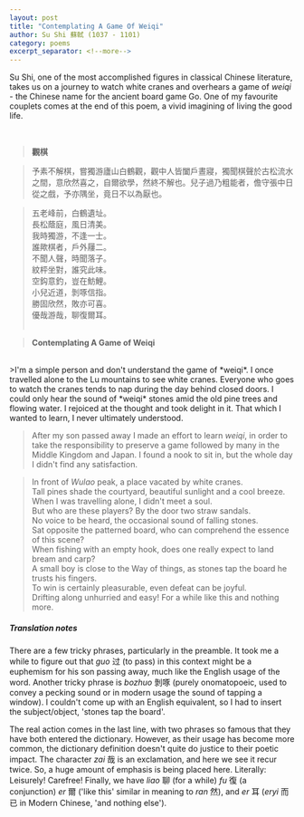 ```yaml
---
layout: post
title: "Contemplating A Game Of Weiqi"
author: Su Shi 蘇軾 (1037 - 1101)
category: poems
excerpt_separator: <!--more-->
---
```

Su Shi, one of the most accomplished figures in classical Chinese literature, takes us on a journey to watch white cranes and overhears a game of *weiqi*<!--more--> - the Chinese name for the ancient board game Go. One of my favourite couplets comes at the end of this poem, a vivid imagining of living the good life.
  
<br>
  
>**觀棋**

  
>予素不解棋，嘗獨游廬山白鶴觀，觀中人皆闔戶晝寢，獨聞棋聲於古松流水之間，意欣然喜之，自爾欲學，然終不解也。兒子過乃粗能者，儋守張中日從之戲，予亦隅坐，竟日不以為厭也。
  
>五老峰前，白鶴遺址。<br>
>長松蔭庭，風日清美。<br>
>我時獨游，不逢一士。<br>
>誰歟棋者，戶外屨二。<br>
>不聞人聲，時聞落子。<br>
>紋枰坐對，誰究此味。<br>
>空鈎意釣，豈在魴鯉。<br>
>小兒近道，剝啄信指。<br>
>勝固欣然，敗亦可喜。<br>
>優哉游哉，聊復爾耳。<br> <br>

>**Contemplating A Game of Weiqi**
<br>      
>I'm a simple person and don't understand the game of *weiqi*. I once travelled alone to the Lu mountains to see white cranes. Everyone who goes to watch the cranes tends to nap during the day behind closed doors. I could only hear the sound of *weiqi* stones amid the old pine trees and flowing water. I rejoiced at the thought and took delight in it. That which I wanted to learn, I never ultimately understood. 
    
>After my son passed away I made an effort to learn *weiqi*, in order to take the responsibility to preserve a game followed by many in the Middle Kingdom and Japan. I found a nook to sit in, but the whole day I didn't find any satisfaction.
    
>In front of *Wulao* peak, a place vacated by white cranes. <br>
>Tall pines shade the courtyard, beautiful sunlight and a cool breeze. <br>
>When I was travelling alone, I didn't meet a soul. <br>
>But who are these players? By the door two straw sandals. <br>
>No voice to be heard, the occasional sound of falling stones. <br>
>Sat opposite the patterned board, who can comprehend the essence of this scene? <br>
>When fishing with an empty hook, does one really expect to land bream and carp? <br>
>A small boy is close to the Way of things, as stones tap the board he trusts his fingers. <br>
>To win is certainly pleasurable, even defeat can be joyful. <br>
>Drifting along unhurried and easy! For a while like this and nothing more. <br>

##### Translation notes

There are a few tricky phrases, particularly in the preamble. It took me a while to figure out that *guo* 过 (to pass) in this context might be a euphemism for his son passing away, much like the English usage of the word. Another tricky phrase is *bozhuo* 剝啄 (purely onomatopoeic, used to convey a pecking sound or in modern usage the sound of tapping a window). I couldn't come up with an English equivalent, so I had to insert the subject/object, 'stones tap the board'. <br>

The real action comes in the last line, with two phrases so famous that they have both entered the dictionary. However, as their usage has become more common, the dictionary definition doesn't quite do justice to their poetic impact. The character *zai* 哉 is an exclamation, and here we see it recur twice. So, a huge amount of emphasis is being placed here. Literally: Leisurely! Carefree! Finally, we have *liao* 聊 (for a while) *fu* 復 (a conjunction) *er* 爾 ('like this' similar in meaning to *ran* 然), and *er* 耳 (*eryi* 而已 in Modern Chinese, 'and nothing else').